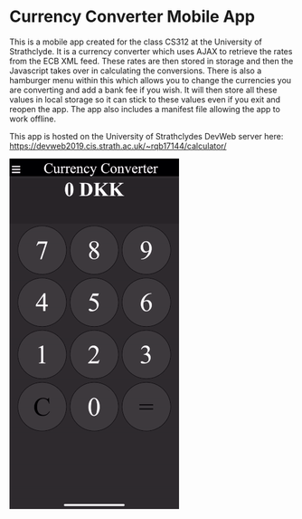 # Currency Converter Mobile App

This is a mobile app created for the class CS312 at the University of Strathclyde.
It is a currency converter which uses AJAX to retrieve the rates from the ECB XML feed.
These rates are then stored in storage and then the Javascript takes over in calculating the conversions.
There is also a hamburger menu within this which allows you to change the currencies you are converting and add a bank fee if you wish.
It will then store all these values in local storage so it can stick to these values even if you exit and reopen the app.
The app also includes a manifest file allowing the app to work offline.

This app is hosted on the University of Strathclydes DevWeb server here: https://devweb2019.cis.strath.ac.uk/~rqb17144/calculator/

![](CurrencyConverter.gif)